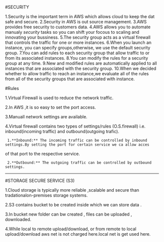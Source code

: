 #SECURITY

1.Security is the important term in AWS which allows cloud to keep the dat safe and secure.
2.Security in AWS is out source management. 
3.AWS provides free security to customers data.
4.AWS allows you to automate manualy *security* tasks so you can shift your focous to scaling and innovating your bussiness.
5.The security group acts as a virtual firewall that controls the traffic for one or more instances.
6.When you launch an instance, you can specify groups,otherwise, we use the default security group.
7.You can add rules to each security group that allow traffic to or from its associated instances.
8.You can modify the rules for a security group at any time.
9.New and modified rules are automatically applied to all instances that are associated with the security group.
10.When we decided whether to allow traffic to reach an instance,we evaluate all of the rules from all of the security groups that are 
associated with instance.

#Rules

1.Virtual Firewall is used to reduce the network traffic.

2.In AWS ,it is so easy to set the  port access.

3.Manuall network settings are available.

4.Virtual firewall contains two types of settings/rules (O.S.firewall) i.e. inbound(incoming traffic) and outbound(outgoing trafic).

     1.**Inbound:** The incoming traffic can be controlled by inbound settings.By setting the port for certain service we ca allow acces 
of that port to the respective service. 

     2.**Outbound:** The outgoing traffic can be controlled by outbound settings.
     
---

#STORAGE SECURE SERVICE (S3)

1.Cloud storage is typically more reliable ,scalable and secure than tradationalon-premises storage systems.

2.S3 contains bucket to be created inside which we can store data .

3.In bucket new folder can bw created , files can be uploaded , downloaded.

4.While local to remote upload/download, or from remote to local upload/download aws net is not charged here.local net is get used here. 
